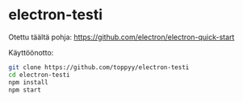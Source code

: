 # electron-testi

Otettu täältä pohja:
 https://github.com/electron/electron-quick-start


Käyttöönotto:

```bash
git clone https://github.com/toppyy/electron-testi
cd electron-testi
npm install
npm start
```

